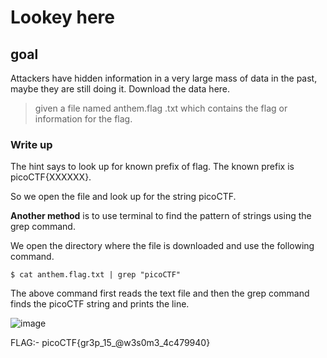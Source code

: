 # Lookey here
## goal
Attackers have hidden information in a very large mass of data in the past, maybe they are still doing it. Download the data here.
> given a file named anthem.flag .txt which contains the flag or information for the flag.

### Write up

The hint says to look up for known prefix of flag. The known prefix is picoCTF{XXXXXX}.

So we open the file and look up for the string picoCTF.

**Another method** is to use terminal to find the pattern of strings using the grep command.

We open the directory where the file is downloaded and use the following command.

`$ cat anthem.flag.txt | grep "picoCTF"`

The above command first reads the text file and then the grep command finds the picoCTF string and prints the line.

![image](https://github.com/vishwatejD/picoCTF/assets/141154035/f3234183-c1e1-4a13-b039-a887e242c668)

FLAG:- picoCTF{gr3p_15_@w3s0m3_4c479940}
